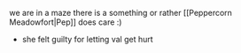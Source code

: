 we are in a maze
there is a something or rather
[[Peppercorn Meadowfort|Pep]] does care :)
- she felt guilty for letting val get hurt
